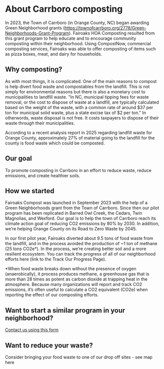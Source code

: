 # About Carrboro composting

In 2023, the Town of Carrboro (in Orange County, NC) began awarding Green Neighborhood grants (https://townofcarrboro.org/2778/Green-Neighborhoods-Grant-Program). Fairoaks HOA Composting resulted from this grant program to help educate and to encourage community composting within their neighborhood. Using CompostNow, commercial composting services, Fairoaks was able to offer composting of items such as pizza boxes, meat, and dairy for households. 

## Why composting?

As with most things, it is complicated. One of the main reasons to compost is help divert food waste and compostables from the landfill. This is not simply for environmental reasons but there is also a monetary cost to municipalities to landfill waste. "In NC, municipal tipping fees for waste removal, or the cost to dispose of waste at a landfill, are typically calculated based on the weight of the waste, with a common rate of around $37 per ton for municipal solid waste, plus a state excise tax of $2 per ton." In otherwords, waste disposal is not free. It costs taxpayers to dispose of their waste through their municipalities.

According to a recent analysis report in 2025 regarding landfill waste for Orange County, approximately 27% of material going to the landfill for the county is food waste which could be composted.

## Our goal

To promote composting in Carrboro in an effort to reduce waste, reduce emissions, and create healthier soils.

## How we started

Fairoaks Compost was launched in September 2023 with the help of a Green Neighborhoods grant from the Town of Carrboro. Since then our pilot program has been replicated in Barred Owl Creek, the Cedars, Twin Magnolias, and Wexford.  Our goal is to help the town of Carrboro  reach its climate action goal of reducing CO2 emissions by 80% by 2030.  In addition, we’re helping Orange County on its Road to Zero Waste by 2045. 

In our first pilot year, Fairoaks diverted about 9.5 tons of food waste from the landfill, and in the process avoided the production of ~1 ton of methane (25 tons CO2e*). In the process, we’re creating better soil and a more resilient ecosystem.  You can track the progress of all of our neighborhood efforts here (link to the Track Our Progress Page).

*When food waste breaks down without the presence of oxygen (anaerobically), it process produces methane, a greenhouse gas that is more than 28 times as potent as carbon dioxide at trapping heat in the atmosphere. Because many organizations will report and track CO2 emissions, it’s often useful to calculate a CO2 equivalent (CO2e) when reporting the effect of our composting efforts.

## Want to start a similar program in your neighborhood?  

[Contact us using this form](https://docs.google.com/forms/d/e/1FAIpQLScJQ9SY1ia_krr4WG4AqInKBMxcSp59toaDhj281_XPRISK5g/viewform?usp=header)

## Want to reduce your waste?  

Consider bringing your food waste to one of our drop off sites - see map here
